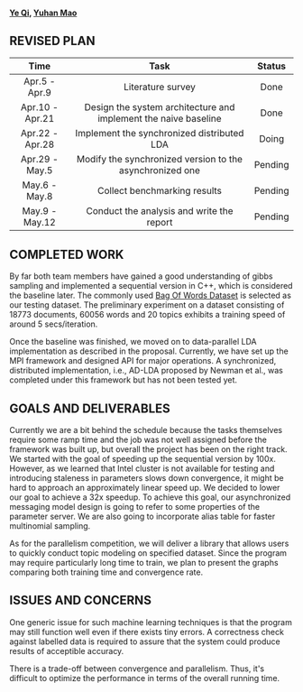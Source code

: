 #### [Ye Qi](https://www.linkedin.com/in/ye-charlotte-qi/), [Yuhan Mao](https://www.linkedin.com/in/yuhan-mao-a09144a5/)

## REVISED PLAN
<!-- Break time down into half-week increments. Each increment should have at least one task, and for each task put a person's name on it. -->

| Time | Task | Status |
|:----:|:----:|:------:|
| Apr.5 - Apr.9 | Literature survey | Done |
| Apr.10 - Apr.21 | Design the system architecture and implement the naive baseline | Done |
| Apr.22 - Apr.28 | Implement the synchronized distributed LDA | Doing |
| Apr.29 - May.5 | Modify the synchronized version to the asynchronized one | Pending |
| May.6 - May.8 | Collect benchmarking results | Pending |
| May.9 - May.12 | Conduct the analysis and write the report | Pending |


## COMPLETED WORK
<!-- One to two paragraphs, summarize the work that you have completed so far. -->

By far both team members have gained a good understanding of gibbs sampling and implemented a sequential version in C++, which is considered the baseline later. The commonly used [Bag Of Words Dataset](https://archive.ics.uci.edu/ml/datasets/Bag+of+Words) is selected as our testing dataset. The preliminary experiment on a dataset consisting of 18773 documents, 60056 words and 20 topics exhibits a training speed of around 5 secs/iteration. 

Once the baseline was finished, we moved on to data-parallel LDA implementation as described in the proposal. Currently, we have set up the MPI framework and designed API for major operations. A synchronized, distributed implementation, i.e., AD-LDA proposed by Newman et al., was completed under this framework but has not been tested yet. 


## GOALS AND DELIVERABLES
<!-- Do you still believe you will be able to produce all your deliverables? If not, why? What about the "nice to haves"? In your checkpoint writeup we want a new list of goals that you plan to hit for the Parallelism competition.
What do you plan to show at the parallelism competition? Will it be a demo? Will it be a graph? -->

Currently we are a bit behind the schedule because the tasks themselves require some ramp time and the job was not well assigned before the framework was built up, but overall the project has been on the right track. We started with the goal of speeding up the sequential version by 100x. However, as we learned that Intel cluster is not available for testing and introducing staleness in parameters slows down convergence, it might be hard to approach an approximately linear speed up. We decided to lower our goal to achieve a 32x speedup. To achieve this goal, our asynchronized messaging model design is going to refer to some properties of the parameter server. We are also going to incorporate alias table for faster multinomial sampling.

As for the parallelism competition, we will deliver a library that allows users to quickly conduct topic modeling on specified dataset. Since the program may require particularly long time to train, we plan to present the graphs comparing both training time and convergence rate. 


## ISSUES AND CONCERNS
<!-- Are there any remaining unknowns (things you simply don't know how to solve, or resource you don't know how to get) or is it just a matter of coding and doing the work? If you do not wish to put this information on a public web site you are welcome to email the staff directly. -->
One generic issue for such machine learning techniques is that the program may still function well even if there exists tiny errors. A correctness check against labelled data is required to assure that the system could produce results of acceptible accuracy. 

There is a trade-off between convergence and parallelism. Thus, it's difficult to optimize the performance in terms of the overall running time.




